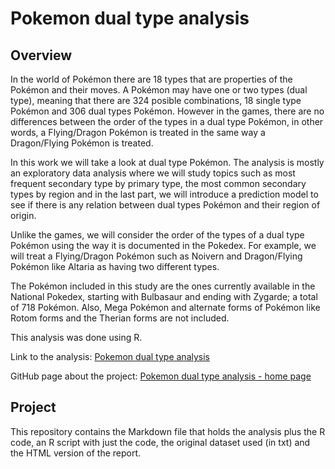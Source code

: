 # Pokemon dual type analysis

## Overview

In the world of Pokémon there are 18 types that are properties of the Pokémon and their moves. A Pokémon may have one or two types (dual type), meaning that there are 324 posible combinations, 18 single type Pokémon and 306 dual types Pokémon. However in the games, there are no differences between the order of the types in a dual type Pokémon, in other words, a Flying/Dragon Pokémon is treated in the same way a Dragon/Flying Pokémon is treated.

In this work we will take a look at dual type Pokémon. The analysis is mostly an exploratory data analysis where we will study topics such as most frequent secondary type by primary type, the most common secondary types by region and in the last part, we will introduce a prediction model to see if there is any relation between dual types Pokémon and their region of origin.

Unlike the games, we will consider the order of the types of a dual type Pokémon using the way it is documented in the Pokedex. For example, we will treat a Flying/Dragon Pokémon such as Noivern and Dragon/Flying Pokémon like Altaria as having two different types.

The Pokémon included in this study are the ones currently available in the National Pokedex, starting with Bulbasaur and ending with Zygarde; a total of 718 Pokémon. Also, Mega Pokémon and alternate forms of Pokémon like Rotom forms and the Therian forms are not included.

This analysis was done using R.

Link to the analysis: [Pokemon dual type analysis](http://juandes.github.io/PokemonDualTypeAnalysis/docs/dual_types_analysis)

GitHub page about the project: [Pokemon dual type analysis - home page](http://juandes.github.io/PokemonDualTypeAnalysis/)


## Project

This repository contains the Markdown file that holds the analysis plus the R code, an R script with just the code, the original dataset used (in txt) and the HTML version of the report.

